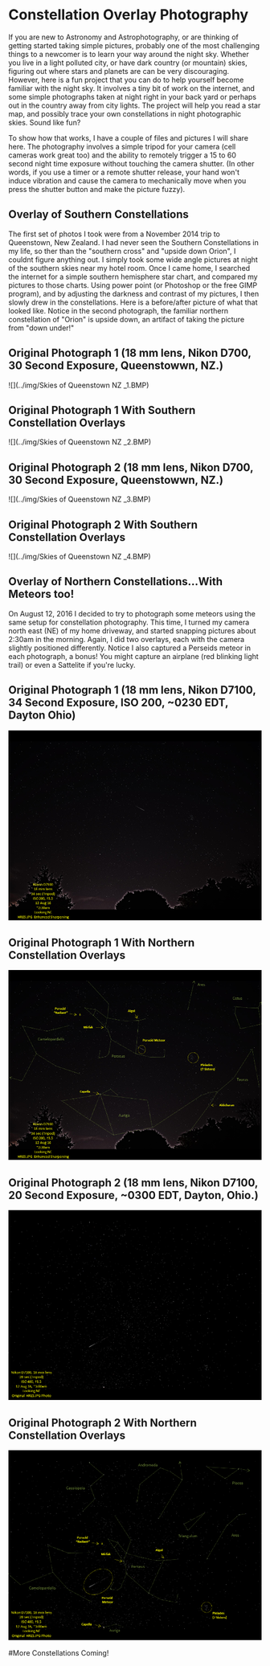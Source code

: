 # Constellation Overlay Photography

If you are new to Astronomy and Astrophotography, or are thinking of getting started taking simple pictures, probably one of the most challenging things to a newcomer is to learn your way around the night sky. Whether you live in a light polluted city, or have dark country (or mountain) skies, figuring out where stars and planets are can be very discouraging. However, here is a fun project that you can do to help yourself become familiar with the night sky. It involves a tiny bit of work on the internet, and some simple photographs taken at night right in your back yard or perhaps out in the country away from city lights. The project will help you read a star map, and possibly trace your own constellations in night photographic skies. Sound like fun?

To show how that works, I have a couple of files and pictures I will share here. The photography involves a simple tripod for your camera (cell cameras work great too) and the ability to remotely trigger a 15 to 60 second night time exposure without touching the camera shutter. (In other words, if you use a timer or a remote shutter release, your hand won't induce vibration and cause the camera to mechanically move when you press the shutter button and make the picture fuzzy).

## Overlay of Southern Constellations

The first set of photos I took were from a November 2014 trip to Queenstown, New Zealand. I had never seen the Southern Constellations in my life, so ther than the "southern cross" and "upside down Orion", I couldnt figure anything out. I simply took some wide angle pictures at night of the southern skies near my hotel room. Once I came home, I searched the internet for a simple southern hemisphere star chart, and compared my pictures to those charts. Using power point (or Photoshop  or the free GIMP program), and by adjusting the darkness and contrast of my pictures, I then slowly drew in the constellations. Here is a before/after picture of what that looked like. Notice in the second photograph, the familiar northern constellation of  "Orion" is upside down, an artifact of taking the picture from "down under!"

## Original Photograph 1 (18 mm lens, Nikon D700, 30 Second Exposure, Queenstowwn, NZ.)

![](../img/Skies of Queenstown NZ _1.BMP)


## Original Photograph 1 With Southern Constellation Overlays

![](../img/Skies of Queenstown NZ _2.BMP)

## Original Photograph 2 (18 mm lens, Nikon D700, 30 Second Exposure, Queenstowwn, NZ.)

![](../img/Skies of Queenstown NZ _3.BMP)


## Original Photograph 2 With Southern Constellation Overlays

![](../img/Skies of Queenstown NZ _4.BMP)


## Overlay of Northern Constellations...With Meteors too!

On August 12, 2016 I decided to try to photograph some meteors using the same setup for constellation photography. This time, I turned my camera north east (NE) of my home driveway, and started snapping pictures about 2:30am in the morning. Again, I did two overlays, each with the camera slightly positioned differently. Notice I also captured a Perseids meteor in each photograph, a bonus! You might capture an airplane (red blinking light trail) or even a Sattelite if you're lucky.

## Original Photograph 1 (18 mm lens, Nikon D7100, 34 Second Exposure, ISO 200, ~0230 EDT, Dayton Ohio)

![](../img/Perseids1.PNG)


## Original Photograph 1 With Northern Constellation Overlays

![](../img/Perseids2.PNG)

## Original Photograph 2 (18 mm lens, Nikon D7100, 20 Second Exposure, ~0300 EDT, Dayton, Ohio.)

![](../img/Perseids3.PNG)


## Original Photograph 2 With Northern Constellation Overlays

![](../img/Perseids4.PNG)

#More Constellations Coming!
